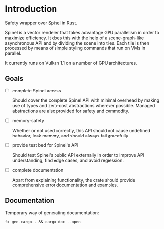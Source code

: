 # Introduction

Safety wrapper over [Spinel] in Rust.

Spinel is a vector renderer that takes advantage GPU parallelism in order to
maximize efficiency. It does this with the help of a scene-graph-like
asynchronous API and by dividing the scene into tiles. Each tile is then
processed by means of simple styling commands that run on VMs in parallel.

It currently runs on Vulkan 1.1 on a number of GPU architectures.

## Goals

- [ ] complete Spinel access

  Should cover the complete Spinel API with minimal overhead by making use of
  types and zero-cost abstractions wherever possible. Managed abstractions are
  also provided for safety and commodity.

- [ ] memory-safety

  Whether or not used correctly, this API should not cause undefined behavior,
  leak memory, and should always fail gracefully.

- [ ] provide test bed for Spinel's API

  Should test Spinel's public API externally in order to improve API
  understanding, find edge cases, and avoid regression.

- [ ] complete documentation

  Apart from explaining functionality, the crate should provide comprehensive
  error documentation and examples.

## Documentation

Temporary way of generating documentation:

```shell
fx gen-cargo . && cargo doc --open
```

[Spinel]: https://fuchsia.googlesource.com/fuchsia/+/refs/heads/master/src/graphics/lib/compute/spinel/
